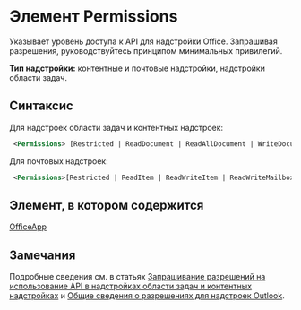 # <a name="permissions-element"></a>Элемент Permissions

Указывает уровень доступа к API для надстройки Office. Запрашивая разрешения, руководствуйтесь принципом минимальных привилегий.

**Тип надстройки:** контентные и почтовые надстройки, надстройки области задач.

## <a name="syntax"></a>Синтаксис

Для надстроек области задач и контентных надстроек:

```XML
 <Permissions> [Restricted | ReadDocument | ReadAllDocument | WriteDocument | ReadWriteDocument]</Permissions>
```

Для почтовых надстроек:

```XML
 <Permissions>[Restricted | ReadItem | ReadWriteItem | ReadWriteMailbox]</Permissions>
```

## <a name="contained-in"></a>Элемент, в котором содержится

[OfficeApp](officeapp.md)

## <a name="remarks"></a>Замечания

Подробные сведения см. в статьях [Запрашивание разрешений на использование API в надстройках области задач и контентных надстройках](https://docs.microsoft.com/office/dev/add-ins/develop/requesting-permissions-for-api-use-in-content-and-task-pane-add-ins) и [Общие сведения о разрешениях для надстроек Outlook](https://docs.microsoft.com/outlook/add-ins/understanding-outlook-add-in-permissions).
